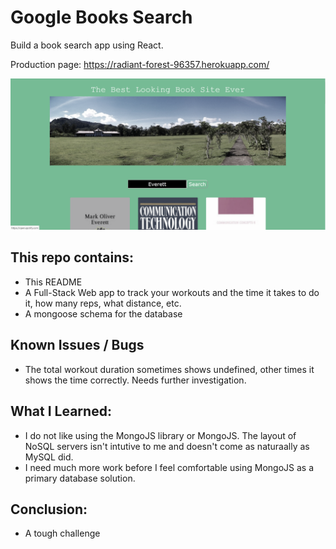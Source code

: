 # Google Books Search

Build a book search app using React.

Production page: https://radiant-forest-96357.herokuapp.com/

![workoutPage](Capture.PNG)

## This repo contains:
* This README
* A Full-Stack Web app to track your workouts and the time it takes to do it, how many reps, what distance, etc.
* A mongoose schema for the database

## Known Issues / Bugs
* The total workout duration sometimes shows undefined, other times it shows the time correctly. Needs further investigation.

## What I Learned:
* I do not like using the MongoJS library or MongoJS. The layout of NoSQL servers isn't intutive to me and doesn't come as naturaally as MySQL did.
* I need much more work before I feel comfortable using MongoJS as a primary database solution.

## Conclusion:
* A tough challenge
